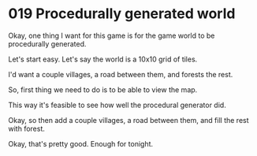 # 019 Procedurally generated world

Okay, one thing I want for this game is for the game world to be
procedurally generated.

Let's start easy. Let's say the world is a 10x10 grid of tiles.

I'd want a couple villages, a road between them, and forests the rest.

So, first thing we need to do is to be able to view the map.

This way it's feasible to see how well the procedural generator did.

Okay, so then add a couple villages, a road between them,
and fill the rest with forest.

Okay, that's pretty good. Enough for tonight.
